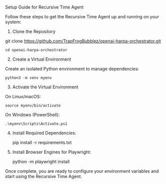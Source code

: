 Setup Guide for Recursive Time Agent

Follow these steps to get the Recursive Time Agent up and running on your system:
1. Clone the Repository

git clone https://github.com/TrapFrogBubblez/openai-harpa-orchestrator.git

    cd openai-harpa-orchestrator

2. Create a Virtual Environment

Create an isolated Python environment to manage dependencies:

    python3 -m venv myenv

3. Activate the Virtual Environment

On Linux/macOS:

    source myenv/bin/activate

On Windows (PowerShell):

    .\myenv\Scripts\Activate.ps1

4. Install Required Dependencies:

    pip install -r requirements.txt

5. Install Browser Engines for Playwright:

    python -m playwright install

Once complete, you are ready to configure your environment variables and start using the Recursive Time Agent.